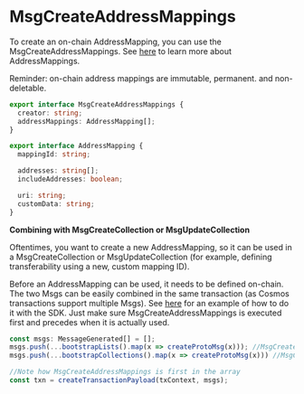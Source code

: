 # MsgCreateAddressMappings

To create an on-chain AddressMapping, you can use the MsgCreateAddressMappings. See [here](../../core-concepts/address-mappings-lists.md) to learn more about AddressMappings.

Reminder: on-chain address mappings are immutable, permanent. and non-deletable.

```typescript
export interface MsgCreateAddressMappings {
  creator: string;
  addressMappings: AddressMapping[];
}
```

```typescript
export interface AddressMapping {
  mappingId: string;

  addresses: string[];
  includeAddresses: boolean;

  uri: string; 
  customData: string;
}
```



**Combining with MsgCreateCollection or MsgUpdateCollection**

Oftentimes, you want to create a new AddressMapping, so it can be used in a MsgCreateCollection or MsgUpdateCollection (for example, defining transferability using a new, custom mapping ID).

Before an AddressMapping can be used, it needs to be defined on-chain. The two Msgs can be easily combined in the same transaction (as Cosmos transactions support multiple Msgs). See [here](../../bitbadges-sdk/common-snippets/creating-signing-and-broadcasting-txs.md) for an example of how to do it with the SDK. Just make sure MsgCreateAddressMappings is executed first and precedes when it is actually used.

```typescript
const msgs: MessageGenerated[] = [];
msgs.push(...bootstrapLists().map(x => createProtoMsg(x))); //MsgCreateAddressMappings
msgs.push(...bootstrapCollections().map(x => createProtoMsg(x))) //MsgCreateCollections

//Note how MsgCreateAddressMappings is first in the array
const txn = createTransactionPayload(txContext, msgs);
```

